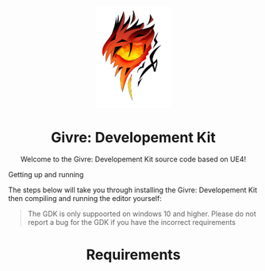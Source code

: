 <p align="center"><img src="./givre_logo_2.png" width="150px" alt="aventium softworks"></p>

<h1 align="center">Givre: Developement Kit</h1>

<p align="center">Welcome to the Givre: Developement Kit source code based on UE4! </p>
Getting up and running


The steps below will take you through installing the Givre: Developement Kit then compiling and running the editor yourself:


> The GDK is only suppoorted on windows 10 and higher. Please do not report a bug for the GDK if you have the incorrect requirements

<h1 align="center">Requirements</h1>

